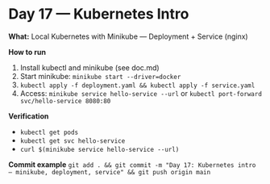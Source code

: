 # Day 17 — Kubernetes Intro

**What:** Local Kubernetes with Minikube — Deployment + Service (nginx)

**How to run**
1. Install kubectl and minikube (see doc.md)
2. Start minikube: `minikube start --driver=docker`
3. `kubectl apply -f deployment.yaml && kubectl apply -f service.yaml`
4. Access: `minikube service hello-service --url` or `kubectl port-forward svc/hello-service 8080:80`

**Verification**
- `kubectl get pods`
- `kubectl get svc hello-service`
- `curl $(minikube service hello-service --url)`

**Commit example**
`git add . && git commit -m "Day 17: Kubernetes intro — minikube, deployment, service" && git push origin main`

